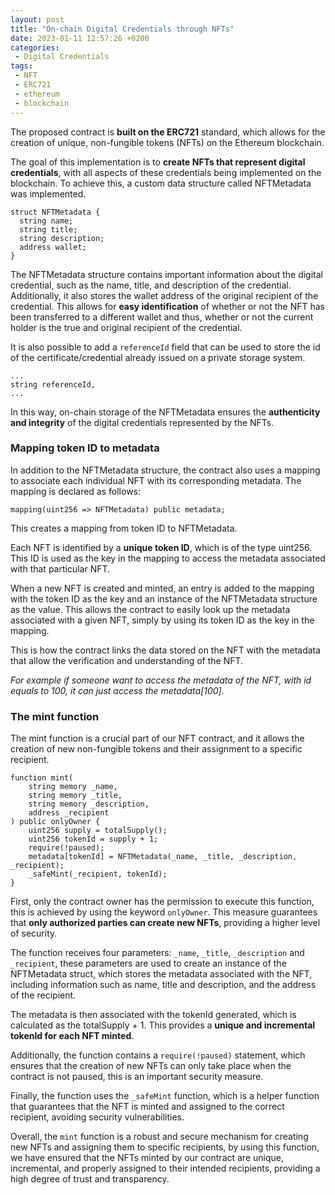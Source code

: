 ```yaml
---
layout: post
title: "On-chain Digital Credentials through NFTs"
date: 2023-01-11 12:57:26 +0200
categories:
 - Digital Credentials
tags:
 - NFT
 - ERC721
 - ethereum
 - blockchain
---
```


The proposed contract is **built on the ERC721** standard, which allows for the creation of unique, non-fungible tokens (NFTs) on the Ethereum blockchain. 

The goal of this implementation is to **create NFTs that represent digital credentials**, with all aspects of these credentials being implemented on the blockchain. 
To achieve this, a custom data structure called NFTMetadata was implemented.

```
struct NFTMetadata {
  string name;
  string title;
  string description;
  address wallet;
}
```

The NFTMetadata structure contains important information about the digital credential, such as the name, title, and description of the credential. 
Additionally, it also stores the wallet address of the original recipient of the credential. 
This allows for **easy identification** of whether or not the NFT has been transferred to a different wallet and thus, whether or not the current holder is the true and original recipient of the credential. 

It is also possible to add a `referenceId` field that can be used to store the id of the certificate/credential already issued on a private storage system.
```
...
string referenceId,
...
```

In this way, on-chain storage of the NFTMetadata ensures the **authenticity and integrity** of the digital credentials represented by the NFTs.

### Mapping token ID to metadata

In addition to the NFTMetadata structure, the contract also uses a mapping to associate each individual NFT with its corresponding metadata. The mapping is declared as follows:

```
mapping(uint256 => NFTMetadata) public metadata;
```

This creates a mapping from token ID to NFTMetadata. 

Each NFT is identified by a **unique token ID**, which is of the type uint256. This ID is used as the key in the mapping to access the metadata associated with that particular NFT.

When a new NFT is created and minted, an entry is added to the mapping with the token ID as the key and an instance of the NFTMetadata structure as the value. This allows the contract to easily look up the metadata associated with a given NFT, simply by using its token ID as the key in the mapping.

This is how the contract links the data stored on the NFT with the metadata that allow the verification and understanding of the NFT. 

*For example if someone want to access the metadata of the NFT, with id equals to 100, it can just access the metadata[100].*

### The mint function

The mint function is a crucial part of our NFT contract, and it allows the creation of new non-fungible tokens and their assignment to a specific recipient. 

```
function mint(
	string memory _name,
	string memory _title,
	string memory _description,
	address _recipient
) public onlyOwner {
	uint256 supply = totalSupply();
	uint256 tokenId = supply + 1;
	require(!paused);
	metadata[tokenId] = NFTMetadata(_name, _title, _description, _recipient);
	_safeMint(_recipient, tokenId);
}
```

First, only the contract owner has the permission to execute this function, this is achieved by using the keyword `onlyOwner`. This measure guarantees that **only authorized parties can create new NFTs**, providing a higher level of security.

The function receives four parameters: `_name`, `_title`, `_description` and `_recipient`, these parameters are used to create an instance of the NFTMetadata struct, which stores the metadata associated with the NFT, including information such as name, title and description, and the address of the recipient.

The metadata is then associated with the tokenId generated, which is calculated as the totalSupply + 1. 
This provides a **unique and incremental tokenId for each NFT minted**.

Additionally, the function contains a `require(!paused)` statement, which ensures that the creation of new NFTs can only take place when the contract is not paused, this is an important security measure. 

Finally, the function uses the `_safeMint` function, which is a helper function that guarantees that the NFT is minted and assigned to the correct recipient, avoiding security vulnerabilities.

Overall, the `mint` function is a robust and secure mechanism for creating new NFTs and assigning them to specific recipients, by using this function, we have ensured that the NFTs minted by our contract are unique, incremental, and properly assigned to their intended recipients, providing a high degree of trust and transparency.